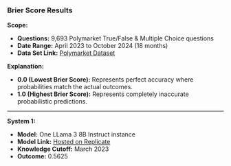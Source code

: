 ### Brier Score Results  

**Scope:**  
- **Questions:** 9,693 Polymarket True/False & Multiple Choice questions  
- **Date Range:** April 2023 to October 2024 (18 months)  
- **Data Set Link:** [Polymarket Dataset](https://examplebucketedge.s3.us-east-2.amazonaws.com/polymarket_dataset.csv)  

**Explanation:**  
- **0.0 (Lowest Brier Score):** Represents perfect accuracy where probabilities match the actual outcomes.  
- **1.0 (Highest Brier Score):** Represents completely inaccurate probabilistic predictions.  

---

**System 1:**  
- **Model:** One LLama 3 8B Instruct instance  
- **Model Link:** [Hosted on Replicate](https://replicate.com/meta/meta-llama-3-8b-instruct)  
- **Knowledge Cutoff:** March 2023  
- **Outcome:** 0.5625
